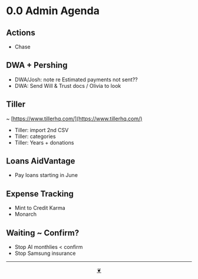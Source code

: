 # 0.0 Admin Agenda

## Actions

* Chase


## DWA + Pershing

* DWA/Josh: note re Estimated payments not sent??
* DWA: Send Will & Trust docs / Olivia to look



## Tiller

~ [https://www.tillerhq.com/](https://www.tillerhq.com/)

* Tiller: import 2nd CSV
* Tiller: categories 
* Tiller: Years + donations

## Loans AidVantage

* Pay loans starting in June

## Expense Tracking

* Mint to Credit Karma
* Monarch

## Waiting ~ Confirm?

* Stop AI monthlies < confirm
* Stop Samsung insurance


***

<center title="Hello! Click me to go up to the top"><a class="aDingbat" href="javascript:window.scrollTo(0,0);">❦</a></center>